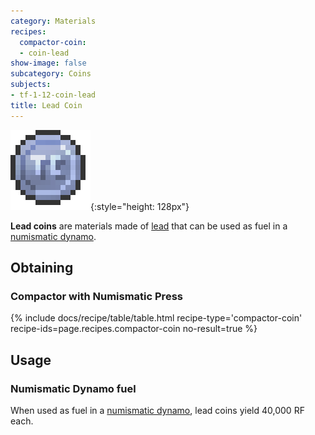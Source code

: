 ```yaml
---
category: Materials
recipes:
  compactor-coin:
  - coin-lead
show-image: false
subcategory: Coins
subjects:
- tf-1-12-coin-lead
title: Lead Coin
---
```


![Lead coin](/assets/images/docs/1.12/thermal-foundation/coin-lead.png){:style="height: 128px"}


**Lead coins** are materials made of [lead](../lead-ingot/) that can be used
as fuel in a [numismatic dynamo](../../thermal-expansion/numismatic-dynamo/).


Obtaining
---------

### Compactor with Numismatic Press
{% include docs/recipe/table/table.html recipe-type='compactor-coin' recipe-ids=page.recipes.compactor-coin no-result=true %}


Usage
-----

### Numismatic Dynamo fuel
When used as fuel in a [numismatic dynamo](../../thermal-expansion/numismatic-dynamo/), lead coins
yield 40,000 RF each.
